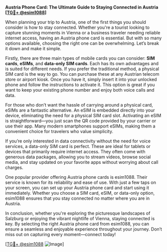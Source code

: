 **Austria Phone Card: The Ultimate Guide to Staying Connected in Austria [[TG💪+ @esim1088](https://t.me/s/esim1088)]**

When planning your trip to Austria, one of the first things you should consider is how to stay connected. Whether you're a tourist looking to capture stunning moments in Vienna or a business traveler needing reliable internet access, having an Austria phone card is essential. But with so many options available, choosing the right one can be overwhelming. Let’s break it down and make it simple.

Firstly, there are three main types of mobile cards you can consider: **SIM cards**, **eSIMs**, and **data-only SIM cards**. Each has its own advantages and is suited for different needs. If you prefer the traditional method, a physical SIM card is the way to go. You can purchase these at any Austrian telecom store or airport kiosk. Once you have it, simply insert it into your unlocked phone and follow the instructions to activate it. This option is great if you want to keep your existing phone number and enjoy both voice calls and data.

For those who don’t want the hassle of carrying around a physical card, eSIMs are a fantastic alternative. An eSIM is embedded directly into your device, eliminating the need for a physical SIM card slot. Activating an eSIM is straightforward—you just scan the QR code provided by your carrier or use their app. Many modern smartphones support eSIMs, making them a convenient choice for travelers who value simplicity.

If you’re only interested in data connectivity without the need for voice services, a data-only SIM card is perfect. These are ideal for tablets or devices that primarily require internet access. They often come with generous data packages, allowing you to stream videos, browse social media, and stay updated on your favorite apps without worrying about call charges.

One popular provider offering Austria phone cards is esim1088. Their service is known for its reliability and ease of use. With just a few taps on your screen, you can set up your Austria phone card and start using it immediately. Whether you choose a SIM card, eSIM, or data-only option, esim1088 ensures that you stay connected no matter where you are in Austria.

In conclusion, whether you're exploring the picturesque landscapes of Salzburg or enjoying the vibrant nightlife of Vienna, staying connected is key. By selecting the right Austria phone card from esim1088, you can ensure a seamless and enjoyable experience throughout your journey. Don’t miss out on capturing every moment—connect today!

[[TG💪+ @esim1088](https://t.me/s/esim1088) ![Image](https://i.postimg.cc/Y0z9fWf4/image.png)]